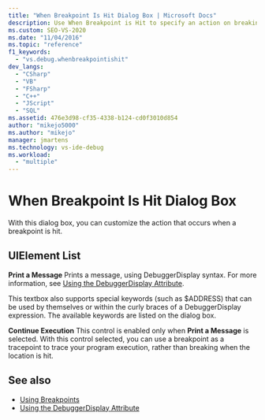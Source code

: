 ```yaml
---
title: "When Breakpoint Is Hit Dialog Box | Microsoft Docs"
description: Use When Breakpoint is Hit to specify an action on breaking. You can specify that a message be printed, and that execution should continue afterwards.
ms.custom: SEO-VS-2020
ms.date: "11/04/2016"
ms.topic: "reference"
f1_keywords:
  - "vs.debug.whenbreakpointishit"
dev_langs:
  - "CSharp"
  - "VB"
  - "FSharp"
  - "C++"
  - "JScript"
  - "SQL"
ms.assetid: 476e3d98-cf35-4338-b124-cd0f3010d854
author: "mikejo5000"
ms.author: "mikejo"
manager: jmartens
ms.technology: vs-ide-debug
ms.workload:
  - "multiple"
---
```

# When Breakpoint Is Hit Dialog Box
With this dialog box, you can customize the action that occurs when a breakpoint is hit.

## UIElement List
 **Print a Message**
 Prints a message, using DebuggerDisplay syntax. For more information, see [Using the DebuggerDisplay Attribute](../debugger/using-the-debuggerdisplay-attribute.md).

 This textbox also supports special keywords (such as $ADDRESS) that can be used by themselves or within the curly braces of a DebuggerDisplay expression. The available keywords are listed on the dialog box.

 **Continue Execution**
 This control is enabled only when **Print a Message** is selected. With this control selected, you can use a breakpoint as a tracepoint to trace your program execution, rather than breaking when the location is hit.

## See also
- [Using Breakpoints](../debugger/using-breakpoints.md)
- [Using the DebuggerDisplay Attribute](../debugger/using-the-debuggerdisplay-attribute.md)